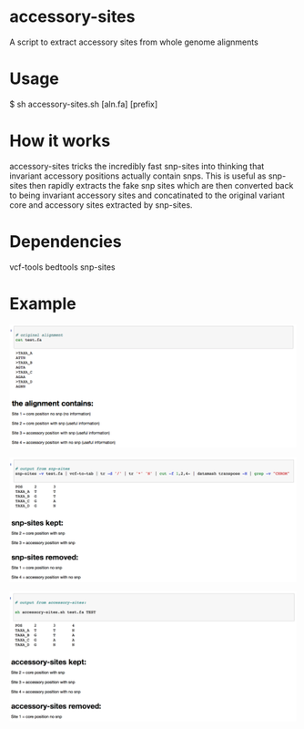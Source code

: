 # accessory-sites
A script to extract accessory sites from whole genome alignments

# Usage
$ sh accessory-sites.sh [aln.fa] [prefix]

# How it works
accessory-sites tricks the incredibly fast snp-sites into thinking that invariant accessory positions actually contain snps. This is useful as snp-sites then rapidly extracts the fake snp sites which are then converted back to being invariant accessory sites and concatinated to the original variant core and accessory sites extracted by snp-sites.

# Dependencies
vcf-tools
bedtools
snp-sites

# Example

![alt text](https://github.com/abuultjens/accessory-sites/blob/master/aln-new.png)






![alt text](https://github.com/abuultjens/accessory-sites/blob/master/snp-sites.png)



![alt text](https://github.com/abuultjens/accessory-sites/blob/master/accessory.png)






